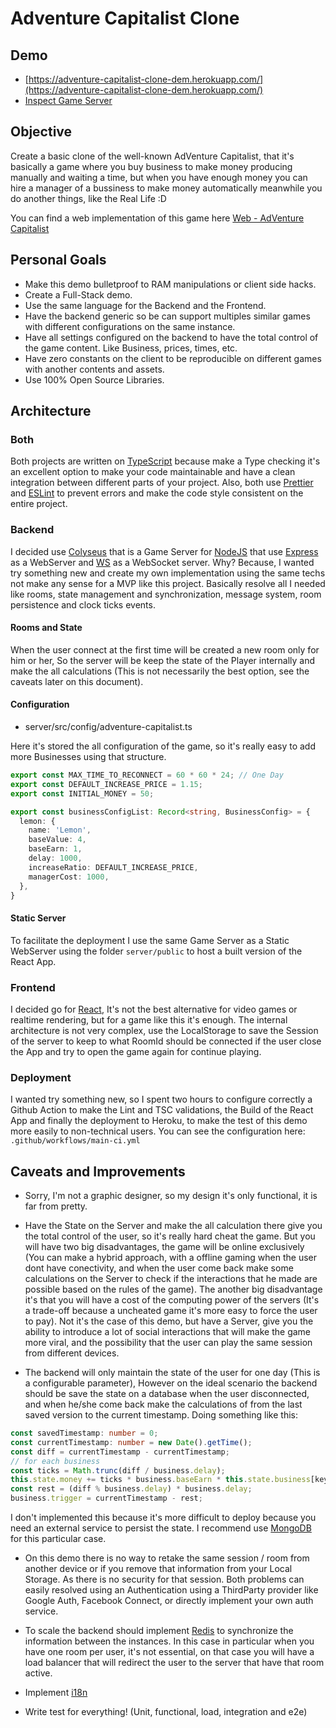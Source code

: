 # Adventure Capitalist Clone

## Demo

- [https://adventure-capitalist-clone-dem.herokuapp.com/](https://adventure-capitalist-clone-dem.herokuapp.com/)
- [Inspect Game Server](https://adventure-capitalist-clone-dem.herokuapp.com/colyseus/)

## Objective

Create a basic clone of the well-known AdVenture Capitalist, that it's basically a game where you buy business to 
make money producing manually and waiting a time, but when you have enough money you can hire a manager of a bussiness 
to make money automatically meanwhile you do another things, like the Real Life :D

You can find a web implementation of this game here [Web - AdVenture Capitalist](http://en.gameslol.net/adventure-capitalist-1086.html)

## Personal Goals

- Make this demo bulletproof to RAM manipulations or client side hacks.
- Create a Full-Stack demo.
- Use the same language for the Backend and the Frontend.
- Have the backend generic so be can support multiples similar games with different configurations on the same instance. 
- Have all settings configured on the backend to have the total control of the game content. Like Business, prices, times, etc.
- Have zero constants on the client to be reproducible on different games with another contents and assets.
- Use 100% Open Source Libraries.

## Architecture

### Both

Both projects are written on [TypeScript](https://www.typescriptlang.org/) because make a Type checking it's an 
excellent option to make your code maintainable and have a clean integration between different parts of your project.
Also, both use [Prettier](https://prettier.io/) and [ESLint](https://eslint.org/) to prevent errors and make the code 
style consistent on the entire project.

### Backend

I decided use [Colyseus](https://colyseus.io/) that is a Game Server for [NodeJS](https://nodejs.org/en/) that use 
[Express](https://expressjs.com/) as a WebServer and [WS](https://github.com/websockets/ws) as a WebSocket server.
Why? Because, I wanted try something new and create my own implementation using the same techs not make any sense for 
a MVP like this project.
Basically resolve all I needed like rooms, state management and synchronization, message system, room persistence and 
clock ticks events.

#### Rooms and State

When the user connect at the first time will be created a new room only for him or her, So the server will be keep the 
state of the Player internally and make the all calculations (This is not necessarily the best option, see the caveats 
later on this document).

#### Configuration

- server/src/config/adventure-capitalist.ts

Here it's stored the all configuration of the game, so it's really easy to add more Businesses using that structure.

```typescript
export const MAX_TIME_TO_RECONNECT = 60 * 60 * 24; // One Day
export const DEFAULT_INCREASE_PRICE = 1.15;
export const INITIAL_MONEY = 50;

export const businessConfigList: Record<string, BusinessConfig> = {
  lemon: {
    name: 'Lemon',
    baseValue: 4,
    baseEarn: 1,
    delay: 1000,
    increaseRatio: DEFAULT_INCREASE_PRICE,
    managerCost: 1000,
  },
}
```

#### Static Server

To facilitate the deployment I use the same Game Server as a Static WebServer using the folder `server/public` to 
host a built version of the React App.

### Frontend

I decided go for [React](https://reactjs.org/), It's not the best alternative for video games or realtime rendering, 
but for a game like this it's enough.
The internal architecture is not very complex, use the LocalStorage to save the Session of the server to keep to what 
RoomId should be connected if the user close the App and try to open the game again for continue playing.

### Deployment 

I wanted try something new, so I spent two hours to configure correctly a Github Action to make the Lint and TSC 
validations, the Build of the React App and finally the deployment to Heroku, to make the test of this demo more 
easily to non-technical users.
You can see the configuration here: `.github/workflows/main-ci.yml`

## Caveats and Improvements
- Sorry, I'm not a graphic designer, so my design it's only functional, it is far from pretty.

- Have the State on the Server and make the all calculation there give you the total control of the user, so it's 
really hard cheat the game. But you will have two big disadvantages, the game will be online exclusively (You can make 
a hybrid approach, with a offline gaming when the user dont have conectivity, and when the user come back make some 
calculations on the Server to check if the interactions that he made are possible based on the rules of the game). 
The another big disadvantage it's that you will have a cost of the computing power of the servers (It's a trade-off 
because a uncheated game it's more easy to force the user to pay). 
Not it's the case of this demo, but have a Server, give you the ability to introduce a lot of social interactions 
that will make the game more viral, and the possibility that the user can play the same session from different devices.

- The backend will only maintain the state of the user for one day (This is a configurable parameter), However on the 
ideal scenario the backend should be save the state on a database when the user disconnected, and when he/she come back 
make the calculations of from the last saved version to the current timestamp. Doing something like this:

```typescript
const savedTimestamp: number = 0;
const currentTimestamp: number = new Date().getTime();
const diff = currentTimestamp - currentTimestamp;
// for each business
const ticks = Math.trunc(diff / business.delay);  
this.state.money += ticks * business.baseEarn * this.state.business[key].amount;
const rest = (diff % business.delay) * business.delay;
business.trigger = currentTimestamp - rest;
```

I don't implemented this because it's more difficult to deploy because you need an external service to persist the 
state. I recommend use [MongoDB](https://www.mongodb.com/) for this particular case.

- On this demo there is no way to retake the same session / room from another device or if you remove that information 
from your Local Storage.  As there is no security for that session. Both problems can easily resolved using an 
Authentication using a ThirdParty provider like Google Auth, Facebook Connect, or directly implement your own auth 
service.

- To scale the backend should implement [Redis](https://redis.io/) to synchronize the information between the 
instances. In this case in particular when you have one room per user, it's not essential, on that case you will 
have a load balancer that will redirect the user to the server that have that room active.

- Implement [i18n](https://en.wikipedia.org/wiki/Internationalization_and_localization)

- Write test for everything! (Unit, functional, load, integration and e2e)


